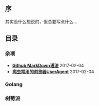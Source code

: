 ## 序

其实没什么想说的，但总要写点什么...

## 目录

### 杂项

* **[Github MarkDown语法](http://www.yupae.cn/content/markdown)** 2017-02-04
* **[爬虫常用的浏览器UserAgent](http://www.yupae.cn/content/useragent)** 2017-02-04

### Golang


### 树莓派


